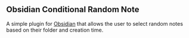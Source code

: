 ## Obsidian Conditional Random Note

A simple plugin for [Obsidian](https://obsidian.md/) that allows the user to select random notes based on their folder and creation time.
